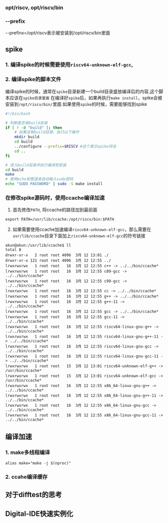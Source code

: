 



### opt/riscv, opt/riscv/bin

### --prefix
--prefinx=/opt/riscv表示被安装到/opt/riscv/bin里面



## spike
### 1. 编译spike的时候需要使用`riscv64-unknown-elf-gcc`, 

### 2. 编译spike的脚本文件
编译spike的时候，通常在`spike`目录新建一个build目录盛放编译后的内容,这个脚本应该在`spike目录里面`
在编译好`spike`后，如果再执行`make install`，spike会被安装到`/opt/riscv/bin/`里面
如果使用`spike`的时候，需要能够找到spike

``` bash
#!/bin/bash

# 判断是否有build目录
if [ ! -d "build" ]; then
    # 如果没有build目录，执行以下操作
    mkdir build
    cd build
    ../configure --prefix=$RISCV #这个表示spike将会
    cd ..
fi

# 进入build目录并执行编译和安装
cd build
make
# 使用echo和管道来自动输入sudo密码
echo "SUDO PASSWORD" | sudo -S make install
```

### 在修改spike源码时，使用ccache编译加速

1. 首先修改`PATH`, 将ccache的路径加到最前面
``` shell
export PATH=/usr/lib/ccache:/opt/riscv/bin:$PATH
```

2. 如果需要使用ccache加速编译`riscv64-unknown-elf-gcc`，那么需要在`usr/lib/ccache`目录下面加上`riscv64-unknown-elf-gcc`的符号链接

``` shell
akun@akun:/usr/lib/ccache$ ll
total 8
drwxr-xr-x   2 root root 4096  3月 12 13:01 ./
drwxr-xr-x 121 root root 4096  3月 12 12:55 ../
lrwxrwxrwx   1 root root   16  3月 12 12:55 c++ -> ../../bin/ccache*
lrwxrwxrwx   1 root root   16  3月 12 12:55 c89-gcc -> ../../bin/ccache*
lrwxrwxrwx   1 root root   16  3月 12 12:55 c99-gcc -> ../../bin/ccache*
lrwxrwxrwx   1 root root   16  3月 12 12:55 cc -> ../../bin/ccache*
lrwxrwxrwx   1 root root   16  3月 12 12:55 g++ -> ../../bin/ccache*
lrwxrwxrwx   1 root root   16  3月 12 12:55 g++-11 -> ../../bin/ccache*
lrwxrwxrwx   1 root root   16  3月 12 12:55 gcc -> ../../bin/ccache*
lrwxrwxrwx   1 root root   16  3月 12 12:55 gcc-11 -> ../../bin/ccache*
lrwxrwxrwx   1 root root   16  3月 12 12:55 riscv64-linux-gnu-g++ -> ../../bin/ccache*
lrwxrwxrwx   1 root root   16  3月 12 12:55 riscv64-linux-gnu-g++-11 -> ../../bin/ccache*
lrwxrwxrwx   1 root root   16  3月 12 12:55 riscv64-linux-gnu-gcc -> ../../bin/ccache*
lrwxrwxrwx   1 root root   16  3月 12 12:55 riscv64-linux-gnu-gcc-11 -> ../../bin/ccache*
lrwxrwxrwx   1 root root   15  3月 12 13:01 riscv64-unknown-elf-g++ -> /usr/bin/ccache*
lrwxrwxrwx   1 root root   15  3月 12 13:01 riscv64-unknown-elf-gcc -> /usr/bin/ccache*
lrwxrwxrwx   1 root root   16  3月 12 12:55 x86_64-linux-gnu-g++ -> ../../bin/ccache*
lrwxrwxrwx   1 root root   16  3月 12 12:55 x86_64-linux-gnu-g++-11 -> ../../bin/ccache*
lrwxrwxrwx   1 root root   16  3月 12 12:55 x86_64-linux-gnu-gcc -> ../../bin/ccache*
lrwxrwxrwx   1 root root   16  3月 12 12:55 x86_64-linux-gnu-gcc-11 -> ../../bin/ccache*
```


## 编译加速

### 1. make多线程编译
```
alias make="make -j $(nproc)"
```
### 2. ccahe编译缓存




## 对于difftest的思考

## Digital-IDE快速实例化


